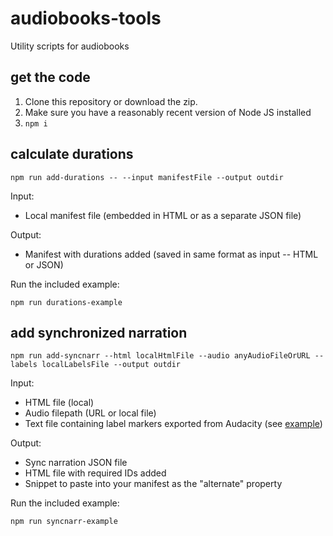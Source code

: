 # audiobooks-tools
Utility scripts for audiobooks

## get the code

1. Clone this repository or download the zip.
2. Make sure you have a reasonably recent version of Node JS installed
3. `npm i`

## calculate durations

`npm run add-durations -- --input manifestFile --output outdir`

Input:
* Local manifest file (embedded in HTML or as a separate JSON file)

Output:
* Manifest with durations added (saved in same format as input -- HTML or JSON)


Run the included example:

`npm run durations-example`


## add synchronized narration

`npm run add-syncnarr --html localHtmlFile --audio anyAudioFileOrURL --labels localLabelsFile --output outdir`

Input:
* HTML file (local)
* Audio filepath (URL or local file)
* Text file containing label markers exported from Audacity (see [example](https://github.com/marisademeglio/audiobooks-tools/blob/master/example/syncnarr/sample-audacity-labels.txt))

Output:
* Sync narration JSON file
* HTML file with required IDs added
* Snippet to paste into your manifest as the "alternate" property

Run the included example:

`npm run syncnarr-example`
